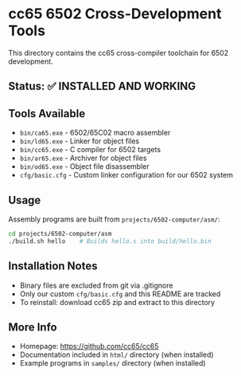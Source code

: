 # cc65 6502 Cross-Development Tools

This directory contains the cc65 cross-compiler toolchain for 6502 development.

## Status: ✅ **INSTALLED AND WORKING**

## Tools Available

- `bin/ca65.exe` - 6502/65C02 macro assembler
- `bin/ld65.exe` - Linker for object files  
- `bin/cc65.exe` - C compiler for 6502 targets
- `bin/ar65.exe` - Archiver for object files
- `bin/od65.exe` - Object file disassembler
- `cfg/basic.cfg` - Custom linker configuration for our 6502 system

## Usage

Assembly programs are built from `projects/6502-computer/asm/`:

```bash
cd projects/6502-computer/asm
./build.sh hello    # Builds hello.s into build/hello.bin
```

## Installation Notes

- Binary files are excluded from git via .gitignore
- Only our custom `cfg/basic.cfg` and this README are tracked
- To reinstall: download cc65 zip and extract to this directory

## More Info

- Homepage: https://github.com/cc65/cc65
- Documentation included in `html/` directory (when installed)
- Example programs in `samples/` directory (when installed)
